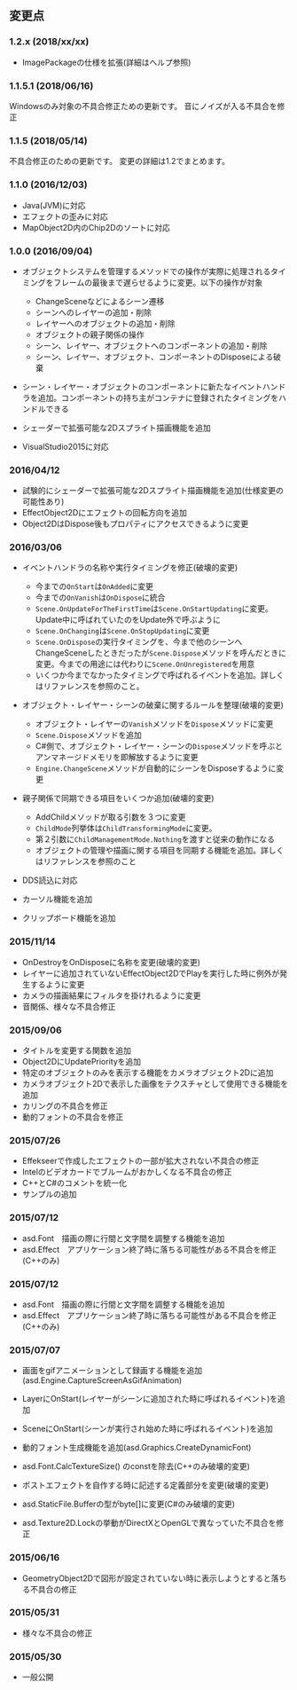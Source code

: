 ﻿## 変更点

### 1.2.x (2018/xx/xx)
* ImagePackageの仕様を拡張(詳細はヘルプ参照)

### 1.1.5.1 (2018/06/16)
Windowsのみ対象の不具合修正ための更新です。
音にノイズが入る不具合を修正

### 1.1.5 (2018/05/14)
不具合修正のための更新です。
変更の詳細は1.2でまとめます。

### 1.1.0 (2016/12/03)
* Java(JVM)に対応
* エフェクトの歪みに対応
* MapObject2D内のChip2Dのソートに対応

### 1.0.0 (2016/09/04)
* オブジェクトシステムを管理するメソッドでの操作が実際に処理されるタイミングをフレームの最後まで遅らせるように変更。以下の操作が対象
    * ChangeSceneなどによるシーン遷移
    * シーンへのレイヤーの追加・削除
    * レイヤーへのオブジェクトの追加・削除
    * オブジェクトの親子関係の操作
    * シーン、レイヤー、オブジェクトへのコンポーネントの追加・削除
    * シーン、レイヤー、オブジェクト、コンポーネントのDisposeによる破棄
* シーン・レイヤー・オブジェクトのコンポーネントに新たなイベントハンドラを追加。コンポーネントの持ち主がコンテナに登録されたタイミングをハンドルできる

* シェーダーで拡張可能な2Dスプライト描画機能を追加
* VisualStudio2015に対応

### 2016/04/12
* 試験的にシェーダーで拡張可能な2Dスプライト描画機能を追加(仕様変更の可能性あり)
* EffectObject2Dにエフェクトの回転方向を追加
* Object2DはDispose後もプロパティにアクセスできるように変更

### 2016/03/06
* イベントハンドラの名称や実行タイミングを修正(破壊的変更)
    * 今までの`OnStart`は`OnAdded`に変更
    * 今までの`OnVanish`は`OnDispose`に統合
    * `Scene.OnUpdateForTheFirstTime`は`Scene.OnStartUpdating`に変更。Update中に呼ばれていたのをUpdate外で呼ぶように
    * `Scene.OnChanging`は`Scene.OnStopUpdating`に変更
    * `Scene.OnDispose`の実行タイミングを、今まで他のシーンへChangeSceneしたときだったが`Scene.Dispose`メソッドを呼んだときに変更。今までの用途には代わりに`Scene.OnUnregistered`を用意
    * いくつか今までなかったタイミングで呼ばれるイベントを追加。詳しくはリファレンスを参照のこと。
* オブジェクト・レイヤー・シーンの破棄に関するルールを整理(破壊的変更)
    * オブジェクト・レイヤーの`Vanish`メソッドを`Dispose`メソッドに変更
    * `Scene.Dispose`メソッドを追加
    * C#側で、オブジェクト・レイヤー・シーンの`Dispose`メソッドを呼ぶとアンマネージドメモリを即解放するように変更
    * `Engine.ChangeScene`メソッドが自動的にシーンをDisposeするように変更
* 親子関係で同期できる項目をいくつか追加(破壊的変更)
    * AddChildメソッドが取る引数を３つに変更
    * `ChildMode`列挙体は`ChildTransformingMode`に変更。
    * 第２引数に`ChildManagementMode.Nothing`を渡すと従来の動作になる
    * オブジェクトの管理や描画に関する項目を同期する機能を追加。詳しくはリファレンスを参照のこと

* DDS読込に対応
* カーソル機能を追加
* クリップボード機能を追加

### 2015/11/14
* OnDestroyをOnDisposeに名称を変更(破壊的変更)
* レイヤーに追加されていないEffectObject2DでPlayを実行した時に例外が発生するように変更
* カメラの描画結果にフィルタを掛けれるように変更
* 音関係、様々な不具合修正

### 2015/09/06
* タイトルを変更する関数を追加
* Object2DにUpdatePriorityを追加
* 特定のオブジェクトのみを表示する機能をカメラオブジェクト2Dに追加
* カメラオブジェクト2Dで表示した画像をテクスチャとして使用できる機能を追加
* カリングの不具合を修正
* 動的フォントの不具合を修正

### 2015/07/26
* Effekseerで作成したエフェクトの一部が拡大されない不具合の修正
* Intelのビデオカードでブルームがおかしくなる不具合の修正
* C++とC#のコメントを統一化
* サンプルの追加

### 2015/07/12

* asd.Font　描画の際に行間と文字間を調整する機能を追加
* asd.Effect　アプリケーション終了時に落ちる可能性がある不具合を修正(C++のみ)

### 2015/07/12

* asd.Font　描画の際に行間と文字間を調整する機能を追加
* asd.Effect　アプリケーション終了時に落ちる可能性がある不具合を修正(C++のみ)

### 2015/07/07

* 画面をgifアニメーションとして録画する機能を追加(asd.Engine.CaptureScreenAsGifAnimation)
* LayerにOnStart(レイヤーがシーンに追加された時に呼ばれるイベント)を追加
* SceneにOnStart(シーンが実行され始めた時に呼ばれるイベント)を追加
* 動的フォント生成機能を追加(asd.Graphics.CreateDynamicFont)

* asd.Font.CalcTextureSize() のconstを除去(C++のみ破壊的変更)
* ポストエフェクトを自作する時に記述する定義部分を変更(破壊的変更)
* asd.StaticFile.Bufferの型がbyte[]に変更(C#のみ破壊的変更)

* asd.Texture2D.Lockの挙動がDirectXとOpenGLで異なっていた不具合を修正

### 2015/06/16

* GeometryObject2Dで図形が設定されていない時に表示しようとすると落ちる不具合の修正

### 2015/05/31

* 様々な不具合の修正

### 2015/05/30

* 一般公開